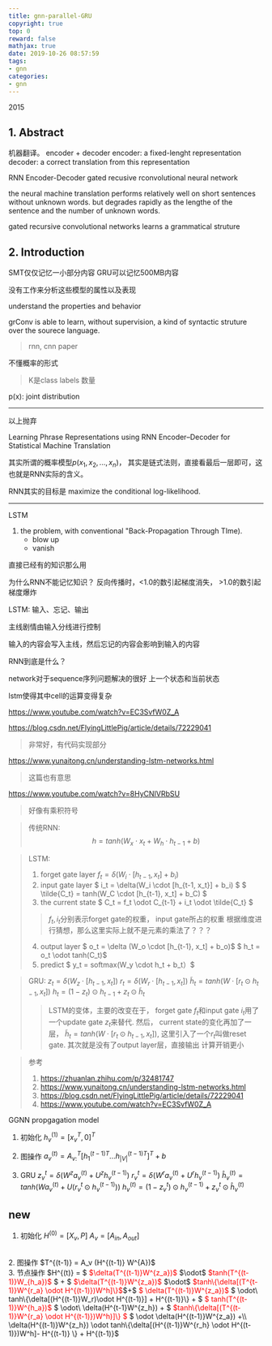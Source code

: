 ```yaml
---
title: gnn-parallel-GRU
copyright: true
top: 0
reward: false
mathjax: true
date: 2019-10-26 08:57:59
tags:
- gnn
categories:
- gnn
---
```


2015
## 1. Abstract
机器翻译。
encoder + decoder
encoder: a fixed-lenght representation
decoder: a correct translation from this representation

RNN Encoder-Decoder
gated recusive rconvolutional neural network

the neural machine translation performs relatively well on short sentences without unknown words.
but degrades rapidly as the lengthe of the sentence and the number of unknown words.

gated recursive convolutional networks learns a grammatical struture

## 2. Introduction

SMT仅仅记忆一小部分内容
GRU可以记忆500MB内容

没有工作来分析这些模型的属性以及表现

understand the properties and behavior

grConv is able to learn, without supervision, a kind of syntactic struture over the sourece language.
> rnn, cnn paper

不懂概率的形式
> K是class labels 数量

p(x): joint distribution


------

以上抛弃

Learning Phrase Representations using RNN Encoder–Decoder
for Statistical Machine Translation

其实所谓的概率模型$p(x_1, x_2, ..., x_n)$， 其实是链式法则，直接看最后一层即可，这也就是RNN实际的含义。

RNN其实的目标是 maximize the conditional log-likelihood.



-------

LSTM

1. the problem,  with conventional "Back-Propagation Through TIme).   
    - blow up
    - vanish

直接已经有的知识那么用

为什么RNN不能记忆知识？
反向传播时，<1.0的数引起梯度消失， >1.0的数引起梯度爆炸

LSTM: 输入、忘记、输出

主线剧情由输入分线进行控制

输入的内容会写入主线，然后忘记的内容会影响到输入的内容


RNN到底是什么？

network对于sequence序列问题解决的很好
上一个状态和当前状态

lstm使得其中cell的运算变得复杂

https://www.youtube.com/watch?v=EC3SvfW0Z_A

https://blog.csdn.net/FlyingLittlePig/article/details/72229041
> 非常好，有代码实现部分

https://www.yunaitong.cn/understanding-lstm-networks.html
> 这篇也有意思

https://www.youtube.com/watch?v=8HyCNIVRbSU
> 好像有乘积符号

> 传统RNN: $$h = tanh(W_x \cdot x_t + W_h \cdot h_{t-1} + b)$$

> LSTM:
> 1. forget gate layer
>  $f_t = \delta(W_i \cdot [h_{t-1}, x_t] + b_i)$
> 2. input gate layer
>  $ i_t = \delta(W_i \cdot [h_{t-1, x_t}] + b_i) $
>  $ \tilde{C_t} = tanh(W_C \cdot [h_{t-1}, x_t] + b_C) $
> 3. the current state
>  $ C_t = f_t \odot C_{t-1} + i_t \odot \tilde{C_t} $
>  > $f_t, i_t$分别表示forget gate的权重， input gate所占的权重
>  > 根据维度进行猜想，那么这里实际上就不是元素的乘法了？？？
> 4. output layer
>  $ o_t = \delta (W_o \cdot [h_{t-1}, x_t] + b_o)$
>  $ h_t = o_t \odot tanh(C_t)$
> 5. predict
>  $ y_t = softmax(W_y \cdot h_t + b_t）$

> GRU:
> $z_t = \delta (W_z \cdot [h_{t-1}, x_t])$
> $r_t = \delta(W_r \cdot [h_{t-1}, x_t])$
> $\tilde{h}_t =  tanh(W \cdot [r_t \odot h_{t-1}, x_t])$
> $h_t = (1-z_t) \odot h_{t-1} + z_t \odot \tilde{h}_t$
> > LSTM的变体，主要的改变在于， forget gate $f_t$和input gate $i_t$用了一个update gate $z_t$来替代.
> > 然后， current state的变化再加了一层， $\tilde{h}_t = tanh(W \cdot [r_t \odot h_{t-1}, x_t])$,  这里引入了一个$r_t$叫做reset gate.
> > 其次就是没有了output layer层，直接输出 
>  计算开销更小

> 参考
> 1. https://zhuanlan.zhihu.com/p/32481747
> 2. https://www.yunaitong.cn/understanding-lstm-networks.html
> 3. https://blog.csdn.net/FlyingLittlePig/article/details/72229041
> 4. https://www.youtube.com/watch?v=EC3SvfW0Z_A


GGNN
propgagation model

1. 初始化
$h_v^{(1)} = [x_v^T, 0]^T$

2. 图操作
$a_v^{(t)}= A_{v:}^T [h_1^{(t-1)T} ... h_{|V|}^{(t-1)T}]^T + b$ 

3. GRU
$z_v^t = \delta (W^z a_v^{(t)} + U^z h_v^{(t-1)})$
$r_v^t = \delta (W^r a_v^{(t)} + U^r h_v^{(t-1)})$
$\hat{h}_v^{(t)} = tanh(W a_v^{(t)} + U (r_v^t \odot h_v^{(t-1)}))$
$h_v^{(t)} = (1 - z_v^t) \odot h_v^{(t-1)} + z_v^t \odot \hat{h}_v^{(t)}$


## new

1.  初始化
$H^{(0)} = [X_v, P]$
$A_v = [A_{in}, A_{out}]$
<br>
2. 图操作
$T^{(t-1)} = A_v (H^{(t-1)} W^{A})$
<br>
3. 节点操作
$H^{(t)} = $
<font color='red'>$\delta(T^{(t-1)}W^{z_a})$</font> $\odot$ <font color='red'>$tanh(T^{(t-1)}W_{h_a})$</font> $ + $
<font color='red'>$\delta(T^{(t-1)}W^{z_a})$</font> $\odot$ <font color='red'>$tanh\{\delta[(T^{t-1)}W^{r_a} \odot H^{(t-1)})W^h]\}$</font>$+$
<font color='red'>$ \delta(T^{(t-1)}W^{z_a})$</font> $ \odot\ tanh\{\delta[(H^{(t-1)}W_r)\odot H^{(t-1)}] + H^{(t-1)}\}  + $
<font color='red'>$ tanh(T^{(t-1)}W^{h_a})$</font> $ \odot\ \delta(H^{t-1}W^{z_h}) + $
<font color='red'>$tanh\{\delta[(T^{(t-1)}W^{r_a} \odot H^{(t-1)})W^h)]\} $</font> $ \odot \delta(H^{(t-1)}W^{z_a}) +\\ \delta(H^{(t-1)}W^{z_h}) \odot tanh\{\delta[(H^{(t-1)}W^{r_h} \odot H^{(t-1)})W^h]- H^{(t-1)} \} + H^{(t-1)}$